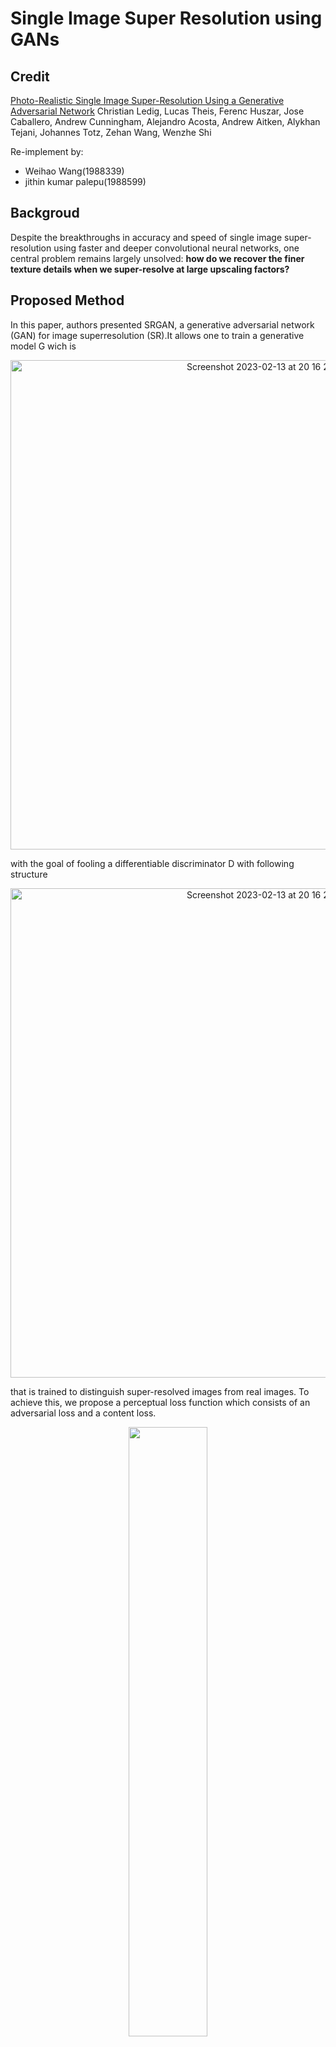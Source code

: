 # Single Image Super Resolution using GANs
## Credit
[Photo-Realistic Single Image Super-Resolution Using a Generative Adversarial Network](https://arxiv.org/abs/1609.04802)
Christian Ledig, Lucas Theis, Ferenc Huszar, Jose Caballero, Andrew Cunningham, Alejandro Acosta, Andrew Aitken, Alykhan Tejani, Johannes Totz, Zehan Wang, Wenzhe Shi


Re-implement by:
 - Weihao Wang(1988339)
 - jithin kumar palepu(1988599)
## Backgroud
Despite the breakthroughs in accuracy and speed of single image super-resolution using faster and deeper convolutional neural networks, one central problem remains largely unsolved: **how do we recover the finer texture details when we super-resolve at large upscaling factors?**
## Proposed Method
In this paper, authors presented SRGAN, a generative adversarial network (GAN) for image superresolution (SR).It allows one to train a generative model G wich is

<p align="center">
<img width="783" alt="Screenshot 2023-02-13 at 20 16 25" src="https://github.com/https-deeplearning-ai/GANs-Public/blob/master/SRGAN-Generator.png?raw=true">
</p>

with the goal of fooling a differentiable discriminator D with following structure

<p align="center">
<img width="783" alt="Screenshot 2023-02-13 at 20 16 25" src="https://github.com/https-deeplearning-ai/GANs-Public/blob/master/SRGAN-Discriminator.png?raw=true">
</p>

that is trained to distinguish super-resolved images from real images.
To achieve this, we propose a perceptual loss function which consists of an adversarial loss and a content loss.

<p align="center">
 <img src="https://user-images.githubusercontent.com/50286429/218705342-d7062804-50b9-4fe5-a22c-a1ca602374d2.png"  width='50%' height='50%'/>
 
</p>



The adversarial loss pushes our solution to the natural image manifold using a discriminator network that is trained to differentiate between the super-resolved images and original photo-realistic images.
<p align="center">

  <img src="https://user-images.githubusercontent.com/50286429/218705557-3d6aac46-5a3b-4b11-95fa-85e31164d3a5.png"  width='50%' height='50%'/>
</p>

In addition, we use a VGG content loss motivated by perceptual similarity instead of similarity in pixel space.
<p align="center">
  <img src="https://user-images.githubusercontent.com/50286429/218706873-ec46ed92-5b6a-4dfc-ad18-7c5109123a3a.png"  width='50%' height='50%'/>
</p>


All in all, they trained their model for estimating optimal parameters to minimize the loss function they provied, which is
<p align="center">
 <img src="https://user-images.githubusercontent.com/50286429/218706661-45c85a26-d489-4d1d-8aad-ca37a6ec28dd.png"  width='50%' height='50%'/>
</p>

## Instructions
We re-implement the method proposed in this paper using two different frameworks，they are:
1. Tensorflow which can be found on going to SRGAN-Tensorflow
2. Pytorch which can be found on going to SRGAN-Pytorch 












